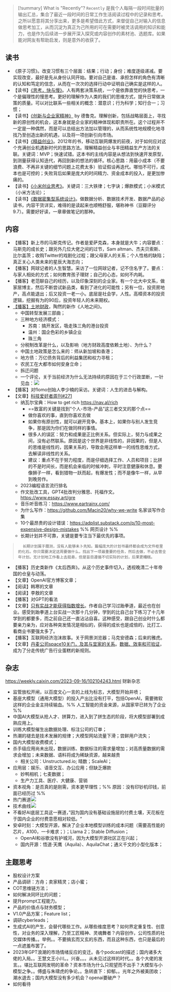 


> [!summary] What is "Recently"?
> `Recently` 是我个人每隔一段时间批量的输出汇总，集合了最近一段时间的日常工作生活阅读过程中的记录和思考。之所以愿意将其分享出来，更多是希望借此方式，来督促自己对输入的信息做思考加工，从而沉淀为真正为己所用的可在需要时被灵活调用的知识和能力，也是作为后续进一步展开深入探究或内容创作的素材池、选题库。如果能对网友有帮助启发，则是意外的收获了。


## 读书

- 《原子习惯》。改变习惯有三个层面：结果；行动；身份；难度逐级递减。要实现改变，最好是先从身份认同开始。要对自己是谁、承担怎样的角色有清晰的认知和笃定的信念，从而在一次次的选择行动中证明自己确实是这样的人。
- 【读书】[《思考，快与慢》](https://book.douban.com/subject/10785583/)。人有两套决策系统，一个是依靠直觉的快思考，一个是偏理性的慢思考。更好的理解作为人类的我们的思维方式，提升日常做决策的质量。可以对比联系一些相关的概念：潜意识；行为科学；知行合一；习惯；
- 【读书】[《创新与企业家精神》](https://book.douban.com/subject/1951372/) by 德鲁克。理解创新，包括战略层面上，寻找新的原创性的机会，这本身就是企业家的精神体现和职责所在。这个过程并不一定是一种偶然，而是可以总结出方法加以管理的，从而系统性地规模化地寻找乃至创造出新的机遇，以及将一项创新引向市场。
- 【读书】[《精益创业》](https://book.douban.com/subject/10945606/)。2012年的书，移动互联网爆发的前夜，对于如何应对这个充满创业机遇新时代的思路方法。理解精益创业与丰田精益生产方法的关联。关键词：MVP；快速试错。这本书的主线内容是从想法到快速开发原型，到测量获得认知迭代，再回到新的想法的循环。核心思路：用最小成本（不要浪费、不再非关键的细节问题上花费太多）验证假设再迭代。哪怕不可行，成本也是可控的；失败背后如果是庞大的时间精力、资金成本的投入，是更加惨痛的。
- 【读书】[《小米创业思考》](https://book.douban.com/subject/36057097/)。关键词：三大铁律；七字诀；爆款模式；小米模式（小米方法论）；
- 【读书】[《数据密集型系统设计》](https://book.douban.com/subject/30329536/)。做数据分析、数据技术开发、数据产品的必读书，内容干货详实，难得的是读起来也顺畅舒服，堪称神书（豆瓣评分9.7）。需要好好读，一章章做笔记的那种。

## 内容
- 【播客】新上市的马斯克传记。作者是爱萨克森，本身就是大牛；内容要点：马斯克的成长史；跟另外几位大佬之间的过节，Sam altman、杰夫贝索斯、比尔盖茨；收购Twitter的戏剧化过程；跟父母家人的关系；个人性格的缺陷；真正关心人类未来的星辰大海志向；
- 【播客】网球记者的人生智慧。采访了一位网球记者，记不住名字了。要点：与家人相处的方式；如何教育孩子理财；自己的心态，如何不内耗。
- 【播客】老范聊自己的经历，以及印象深刻的企业家。有一个北大中文系，做家居博主，然后不断尝试新品类，看到了进化的可能性；另有一位，投资房地产，高点能退出；后又投资一老一小。底层是社会学，人性。高樟资本的投资逻辑，挖掘有为的90后，投资年轻人的未来期权。
- [【播客】土地财政](https://www.xiaoyuzhoufm.com/episode/65004a622e8dc6113e746608?s=eyJ1IjoiNWYyMTI3M2JlMGY1ZTcyM2JiN2ZjOGQ3IiwiZCI6MX0%3D)，陶然的新作《人地之间》。
	- 中国转型发展三部曲；
	- 三种地方经济模式：
		- 苏南：搞开发区，吸走珠三角的港台投资
		- 温州：国企色彩的乡镇企业
		- 珠三角
	- 分税制改革是什么，以及影响（地方财政高度依赖土地）、为什么？
	- 中国土地政策是怎么来的：师从新加坡和香港；
	- 地方债：万亿债务背后的利益集团和权力寻租；
	- 农民工在大都市如何安身立命；
	- 拆迁问题
	- 一个评论，关于当前经济为什么无法持续的原因在于三个行政垄断，一针见血：![](https://img.liwuqiong.com/202507/202507112114358.webp)
- 【播客】对flomo创始人李少楠的采访。关键词：人生的进击与解构。
- 【文章】[科技爱好者周刊#271](https://sourcegraph.com/github.com/ruanyf/weekly/-/blob/docs/issue-271.md)
	- 纳瓦尔宝典：How to get rich https://nav.al/rich 
		- ==致富的关键是找到”个人-市场-产品”这三者交叉的那个点==
		- 做你喜欢的事，直到你喜欢去做
		- 如果你有原创性，就可以避开竞争。基本上，如果你与别人发生竞争，那是因为你们在做同样的事情。
		- 很多人的误区：努力和成果是正比例关系。但实际上，努力与成果之间，没有必然联系。原因是这个世界是非线性的，非因果的，但是人的思维是线性的，因果关系的，导致会用这样单一的线性思维方式，去解读非线性的关系。
		- 建议：重点不在于努力程度，而是仔细选择工作、人员和项目；比拼的不是时间长，而是机会来临的时候冲刺，平时注意健康和休息。要像狮子一样，看到猎物一跃而起，有爆发性；而不是像牛一样，从早到晚劳作。
	- 2023编程语言流行排名
	- 作文批改工具，GPT4批改判分雅思、托福作文。https://www.essay.art/gre
	- 音乐听音练习：https://www.eartrainx.com/
	- 为什么写作：https://github.com/Macin20/why-we-write 名家谈写作合集
	- 10个最昂贵的设计错误：https://adplist.substack.com/p/10-most-expensive-design-mistakes %% 网页设计 %%
	- 长期计划并不可靠，关键是要专注当下最优先的事项。
>		长期计划属于臆测，没有人能够未卜先知。篇幅庞大的计划书最终都会成为文件柜里的化石。你只需要决定这周要做什么，找出下一项最重要的任务，然后去做，不必去管全年计划。无计划地工作看上去挺悬，但是盲目遵循不切实际的计划，后果更糟糕。
- 【播客】历史类新作《太后西奔》。从这个历史事件切入，透视晚清二十年帝国的仓皇与动荡。
- 【文章】OpenAI官方博客文章；
- 【阅读】韩寒的文章
- 【阅读】李敖的文章
- 【播客】对GPT的看法
- 【文章】[只有实战才能获得指数增长](https://www.alexwest.co/posts/388)。作者自己学习过跆拳道，最近也在创业。感受到跆拳道上台实战一次那十几分钟，学到的比自己台下练习了十几年学到的都要多，而之前自己还一直沾沾自喜。这种感受，跟自己创业时什么都要亲力亲为，应对各种突发情况是相似的，获得的成长也是成倍的，比打工、看商业书要强太多了。
- 【播客】互联网经济泡沫故事。关于网景浏览器；马克安德森；后来的雅虎。
- 【文章】[丹麦公司space10关门，及其与宜家的关系]([History](https://space10.com/history))。[数据、效率和可验证](https://mp.weixin.qq.com/s/0FSWaKv7s7EifDpmZyEsDg)，成为了分走传统广告行业蛋糕的新规则。

## 杂志
https://weekly.caixin.com/2023-09-16/102104243.html
财新杂志
- 监管放松开闸，以百度文心一言的上线为标志，大模型开始井喷；
- 基座大模型（通用大模型）的投入产出比没有打平，包括OpenAI，需要微软这样的企业金主持续输血。%% 人工智能的资金来源，从国家早已转为了企业 %%
- 中国AI大模型从抢人才、拼算力，进入到了拼生态的阶段，将大模型部署到成熟应用上。
- 训练大模型催生出数据处理、标注公司的订单；
- 热潮的褪去是技术发展的规律；大模型网站流量下滑；尝鲜用户流失；
- 国内大模型收费模式；
- 杀手级应用尚未出现，数据训练、数据标注的需求量增加；对高质量数据的需求会增加；未来数据、语料将成为稀缺资源，越来越贵
	- 相关公司：Unstructured.io; 晴数；ScaleAI；
- 应用层：娱乐、语音交互、办公应用；但缺乏爆款
	- 妙鸭相机；七麦数据；
	- 生产力工具、医疗、大健康、营销
- 资本视角：是否真的是刚需，资本更早理性；%% 原因：没有印钞机印钱，前面已经历过 %%
- 热门赛道![](https://img.liwuqiong.com/202507/202507112208917.webp)
- 技术曲线![](https://img.liwuqiong.com/202507/202507112208566.webp)
- 不看好AI底层工具这一赛道，”因为国内没有基础设施层的付费土壤，天花板在于国内企业的付费意愿相对较低。“
- 安卓时刻：大模型开源，解决了企业本地模型训练的成本问题（需要高性能的芯片，A100，一卡难求；）；Llama 2；Stable Diffusion；
	- OpenAI和谷歌没有护城河，因为大模型开源社区正在兴起；
	- 国内开源：悟道·天鹰（Aquila）、AquilaChat；通义千文的小型化版本；


## 主题思考
- 股权设计方案
- 产品调研：方舟；卖家精灵；店小蜜；
- COT思维链方法；
- 如何解决同环比的问题；
- 提升prompt工程能力。
- 产品的价值点与财务模型；
- V1.0产品方案；Feature list；
- 调研cyberleads；
- 生成式AI的产生，会替代哪些工作。从哪些维度思考？如何界定重复性、创意性，对业务的深入理解，乃至工匠精神、灵魂舞者？内容创作，公司性质的社交媒体传播。。举例。。不要搞玄而又玄的东西，而且这种东西，也只是最后的一点遮羞布罢了。
- 2023年GPT浪潮的市场情绪反应的变迁。各个podcast的描述；国内诸多大佬的入局。。王慧文王小川。。兴奋。。。从未见过这样的时代。。各个大佬的发言。。堪比互联网发明的革命？资本市场为什么只观望而不出手？大模型与小模型之争。。傅盛与朱啸虎的争论。。急转直下：抑郁。。光年之外被美团收；潮水退去；国内大模型没有多少机会？openai要破产？
- 如何看待
